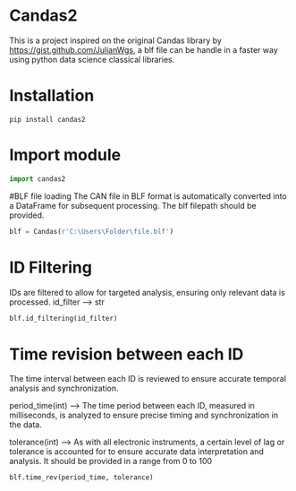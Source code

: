 # Candas2
This is a project inspired on the original Candas library by https://gist.github.com/JulianWgs, a blf file can be handle in a faster way using python data science classical libraries.

# Installation
```
pip install candas2
```

# Import module
```python
import candas2
```

#BLF file loading
The CAN file in BLF format is automatically converted into a DataFrame for subsequent processing.
The blf filepath should be provided.

```python
blf = Candas(r'C:\Users\Folder\file.blf')
```

# ID Filtering
IDs are filtered to allow for targeted analysis, ensuring only relevant data is processed.
id_filter --> str

```python
blf.id_filtering(id_filter)
```

# Time revision between each ID
The time interval between each ID is reviewed to ensure accurate temporal analysis and synchronization.

period_time(int) --> The time period between each ID, measured in milliseconds, is analyzed to ensure precise timing and synchronization in the data.

tolerance(int) --> As with all electronic instruments, a certain level of lag or tolerance is accounted for to ensure accurate data interpretation and analysis. It should be provided in a range from 0 to 100


```python
blf.time_rev(period_time, tolerance)
```
